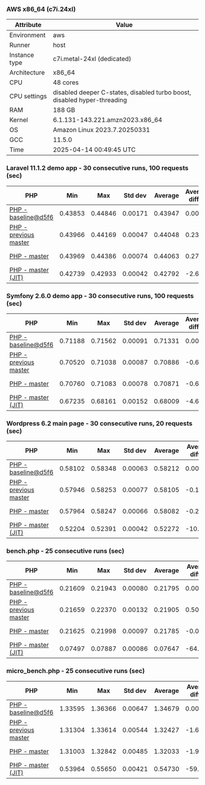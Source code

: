 ### AWS x86_64 (c7i.24xl)

|  Attribute    |     Value      |
|---------------|----------------|
| Environment   |aws|
| Runner        |host|
| Instance type |c7i.metal-24xl (dedicated)|
| Architecture  |x86_64
| CPU           |48 cores|
| CPU settings  |disabled deeper C-states, disabled turbo boost, disabled hyper-threading|
| RAM           |188 GB|
| Kernel        |6.1.131-143.221.amzn2023.x86_64|
| OS            |Amazon Linux 2023.7.20250331|
| GCC           |11.5.0|
| Time          |2025-04-14 00:49:45 UTC|

### Laravel 11.1.2 demo app - 30 consecutive runs, 100 requests (sec)

|     PHP     |     Min     |     Max     |    Std dev   |   Average  |  Average diff % |   Median   | Median diff % |     Memory    |
|-------------|-------------|-------------|--------------|------------|-----------------|------------|---------------|---------------|
|[PHP - baseline@d5f6](https://github.com/php/php-src/commit/d5f6e56610)|0.43853|0.44846|0.00171|0.43947|0.00%|0.43920|0.00%|41.85 MB|
|[PHP - previous master](https://github.com/php/php-src/commit/1684c52a88)|0.43966|0.44169|0.00047|0.44048|0.23%|0.44052|0.30%|41.97 MB|
|[PHP - master](https://github.com/php/php-src/commit/c8b3328996)|0.43969|0.44386|0.00074|0.44063|0.27%|0.44050|0.30%|41.96 MB|
|[PHP - master (JIT)](https://github.com/php/php-src/commit/c8b3328996)|0.42739|0.42933|0.00042|0.42792|-2.63%|0.42782|-2.59%|50.87 MB|

### Symfony 2.6.0 demo app - 30 consecutive runs, 100 requests (sec)

|     PHP     |     Min     |     Max     |    Std dev   |   Average  |  Average diff % |   Median   | Median diff % |     Memory    |
|-------------|-------------|-------------|--------------|------------|-----------------|------------|---------------|---------------|
|[PHP - baseline@d5f6](https://github.com/php/php-src/commit/d5f6e56610)|0.71188|0.71562|0.00091|0.71331|0.00%|0.71310|0.00%|37.51 MB|
|[PHP - previous master](https://github.com/php/php-src/commit/1684c52a88)|0.70520|0.71038|0.00087|0.70886|-0.62%|0.70887|-0.59%|37.64 MB|
|[PHP - master](https://github.com/php/php-src/commit/c8b3328996)|0.70760|0.71083|0.00078|0.70871|-0.65%|0.70861|-0.63%|37.64 MB|
|[PHP - master (JIT)](https://github.com/php/php-src/commit/c8b3328996)|0.67235|0.68161|0.00152|0.68009|-4.66%|0.68024|-4.61%|44.61 MB|

### Wordpress 6.2 main page - 30 consecutive runs, 20 requests (sec)

|     PHP     |     Min     |     Max     |    Std dev   |   Average  |  Average diff % |   Median   | Median diff % |     Memory    |
|-------------|-------------|-------------|--------------|------------|-----------------|------------|---------------|---------------|
|[PHP - baseline@d5f6](https://github.com/php/php-src/commit/d5f6e56610)|0.58102|0.58348|0.00063|0.58212|0.00%|0.58207|0.00%|43.07 MB|
|[PHP - previous master](https://github.com/php/php-src/commit/1684c52a88)|0.57946|0.58253|0.00077|0.58105|-0.18%|0.58114|-0.16%|43.04 MB|
|[PHP - master](https://github.com/php/php-src/commit/c8b3328996)|0.57964|0.58247|0.00066|0.58082|-0.22%|0.58073|-0.23%|43.04 MB|
|[PHP - master (JIT)](https://github.com/php/php-src/commit/c8b3328996)|0.52204|0.52391|0.00042|0.52272|-10.20%|0.52270|-10.20%|62.15 MB|

### bench.php - 25 consecutive runs (sec)

|     PHP     |     Min     |     Max     |    Std dev   |   Average  |  Average diff % |   Median   | Median diff % |     Memory    |
|-------------|-------------|-------------|--------------|------------|-----------------|------------|---------------|---------------|
|[PHP - baseline@d5f6](https://github.com/php/php-src/commit/d5f6e56610)|0.21609|0.21943|0.00080|0.21795|0.00%|0.21785|0.00%|26.23 MB|
|[PHP - previous master](https://github.com/php/php-src/commit/1684c52a88)|0.21659|0.22370|0.00132|0.21905|0.50%|0.21890|0.48%|26.25 MB|
|[PHP - master](https://github.com/php/php-src/commit/c8b3328996)|0.21625|0.21998|0.00097|0.21785|-0.05%|0.21766|-0.09%|26.25 MB|
|[PHP - master (JIT)](https://github.com/php/php-src/commit/c8b3328996)|0.07497|0.07887|0.00086|0.07647|-64.91%|0.07636|-64.95%|27.41 MB|

### micro_bench.php - 25 consecutive runs (sec)

|     PHP     |     Min     |     Max     |    Std dev   |   Average  |  Average diff % |   Median   | Median diff % |     Memory    |
|-------------|-------------|-------------|--------------|------------|-----------------|------------|---------------|---------------|
|[PHP - baseline@d5f6](https://github.com/php/php-src/commit/d5f6e56610)|1.33595|1.36366|0.00647|1.34679|0.00%|1.34586|0.00%|20.49 MB|
|[PHP - previous master](https://github.com/php/php-src/commit/1684c52a88)|1.31304|1.33614|0.00544|1.32427|-1.67%|1.32399|-1.62%|20.51 MB|
|[PHP - master](https://github.com/php/php-src/commit/c8b3328996)|1.31003|1.32842|0.00485|1.32033|-1.96%|1.31960|-1.95%|20.51 MB|
|[PHP - master (JIT)](https://github.com/php/php-src/commit/c8b3328996)|0.53964|0.55650|0.00421|0.54730|-59.36%|0.54726|-59.34%|21.83 MB|
